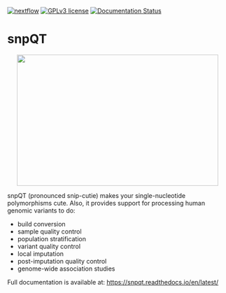 [![nextflow](https://img.shields.io/badge/nextflow-%E2%89%A520.10.0-brightgreen.svg)](http://nextflow.io)
[![GPLv3 license](https://img.shields.io/badge/License-GPLv3-blue.svg)](http://perso.crans.org/besson/LICENSE.html)
[![Documentation Status](https://readthedocs.org/projects/ansicolortags/badge/?version=latest)](https://snpqt.readthedocs.io/en/latest/)

# snpQT

<p align="center">
  <img width="460" height="300" src="https://raw.githubusercontent.com/nebfield/snpQT/master/docs/img/logo.png">
</p>

snpQT (pronounced snip-cutie) makes your single-nucleotide polymorphisms cute. Also, it provides support for processing human genomic variants to do:
* build conversion
* sample quality control
* population stratification
* variant quality control
* local imputation
* post-imputation quality control
* genome-wide association studies

Full documentation is available at: https://snpqt.readthedocs.io/en/latest/
